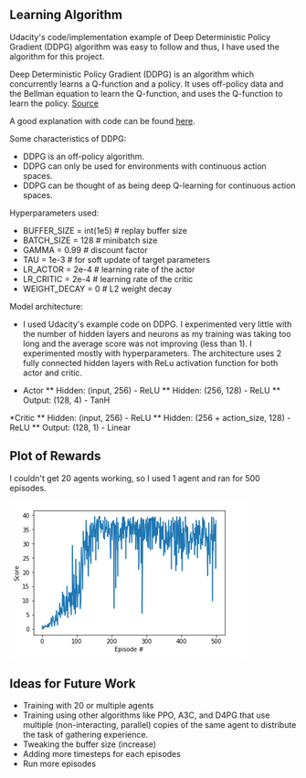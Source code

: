 ## Learning Algorithm
Udacity's code/implementation example of Deep Deterministic Policy Gradient (DDPG) algorithm was easy to follow and thus, I have used the algorithm for this project.

Deep Deterministic Policy Gradient (DDPG) is an algorithm which concurrently learns a Q-function and a policy. It uses off-policy data and the Bellman equation to learn the Q-function, and uses the Q-function to learn the policy.
[Source](https://spinningup.openai.com/en/latest/algorithms/ddpg.html)

A good explanation with code can be found [here](https://towardsdatascience.com/deep-deterministic-policy-gradients-explained-2d94655a9b7b).

Some characteristics of DDPG:

- DDPG is an off-policy algorithm.
- DDPG can only be used for environments with continuous action spaces.
- DDPG can be thought of as being deep Q-learning for continuous action spaces.

Hyperparameters used:

- BUFFER_SIZE = int(1e5)  # replay buffer size
- BATCH_SIZE = 128        # minibatch size
- GAMMA = 0.99            # discount factor
- TAU = 1e-3              # for soft update of target parameters
- LR_ACTOR = 2e-4         # learning rate of the actor 
- LR_CRITIC = 2e-4        # learning rate of the critic
- WEIGHT_DECAY = 0        # L2 weight decay

Model architecture:

- I used Udacity's example code on DDPG. I experimented very little with the number of hidden layers and neurons as my training was taking too long and the average score was not improving (less than 1). I experimented mostly with hyperparameters. The architecture uses 2 fully connected hidden layers with ReLu activation function for both actor and critic.

* Actor
** Hidden: (input, 256) - ReLU
** Hidden: (256, 128) - ReLU
** Output: (128, 4) - TanH

*Critic
** Hidden: (input, 256) - ReLU
** Hidden: (256 + action_size, 128) - ReLU
** Output: (128, 1) - Linear

## Plot of Rewards
I couldn't get 20 agents working, so I used 1 agent and ran for 500 episodes.

<img src="images/continuous_control.png" align="top-left" alt="" title="Plot" />

## Ideas for Future Work
- Training with 20 or multiple agents
- Training using other algorithms like PPO, A3C, and D4PG that use multiple (non-interacting, parallel) copies of the same agent to distribute the task of gathering experience.
- Tweaking the buffer size (increase)
- Adding more timesteps for each episodes
- Run more episodes
